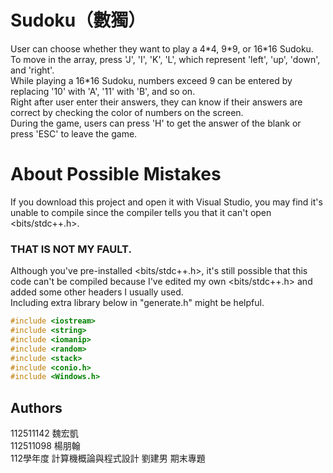 # Sudoku（數獨）
User can choose whether they want to play a 4\*4, 9\*9, or 16\*16 Sudoku.  
To move in the array, press 'J', 'I', 'K', 'L', which represent 'left', 'up', 'down', and 'right'.  
While playing a 16*16 Sudoku, numbers exceed 9 can be entered by replacing '10' with 'A', '11' with 'B', and so on.  
Right after user enter their answers, they can know if their answers are correct by checking the color of numbers on the screen.  
During the game, users can press 'H' to get the answer of the blank or press 'ESC' to leave the game.  

# About Possible Mistakes
If you download this project and open it with Visual Studio, you may find it's unable to compile since the compiler tells you that it can't open <bits/stdc++.h>.  
### THAT IS NOT MY FAULT.  
Although you've pre-installed <bits/stdc++.h>, it's still possible that this code can't be compiled because I've edited my own <bits/stdc++.h> and added some other headers I usually used.  
Including extra library below in "generate.h" might be helpful.  
```c++
#include <iostream>
#include <string>
#include <iomanip>
#include <random>
#include <stack>
#include <conio.h>
#include <Windows.h>
```

## Authors 
112511142 魏宏凱  
112511098 楊朋翰  
112學年度 計算機概論與程式設計 劉建男 期末專題
